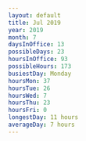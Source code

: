 ```yaml
---
layout: default
title: Jul 2019
year: 2019
month: 7
daysInOffice: 13
possibleDays: 23
hoursInOffice: 93
possibleHours: 173
busiestDay: Monday
hoursMon: 37
hoursTue: 26
hoursWed: 7
hoursThu: 23
hoursFri: 0
longestDay: 11 hours
averageDay: 7 hours
---
```

